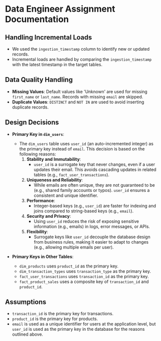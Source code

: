 # Data Engineer Assignment Documentation

## Handling Incremental Loads
- We used the `ingestion_timestamp` column to identify new or updated records.
- Incremental loads are handled by comparing the `ingestion_timestamp` with the latest timestamp in the target tables.

## Data Quality Handling
- **Missing Values**: Default values like 'Unknown' are used for missing `first_name` or `last_name`. Records with missing `email` are skipped.
- **Duplicate Values**: `DISTINCT` and `NOT IN` are used to avoid inserting duplicate records.

## Design Decisions
- **Primary Key in `dim_users`**:
  - The `dim_users` table uses `user_id` (an auto-incremented integer) as the primary key instead of `email`. This decision is based on the following reasons:
    1. **Stability and Immutability**:
       - `user_id` is a surrogate key that never changes, even if a user updates their email. This avoids cascading updates in related tables (e.g., `fact_user_transactions`).
    2. **Uniqueness and Reliability**:
       - While emails are often unique, they are not guaranteed to be (e.g., shared family accounts or typos). `user_id` ensures a consistent and unique identifier.
    3. **Performance**:
       - Integer-based keys (e.g., `user_id`) are faster for indexing and joins compared to string-based keys (e.g., `email`).
    4. **Security and Privacy**:
       - Using `user_id` reduces the risk of exposing sensitive information (e.g., emails) in logs, error messages, or APIs.
    5. **Flexibility**:
       - Surrogate keys like `user_id` decouple the database design from business rules, making it easier to adapt to changes (e.g., allowing multiple emails per user).

- **Primary Keys in Other Tables**:
  - `dim_products` uses `product_id` as the primary key.
  - `dim_transaction_types` uses `transaction_type` as the primary key.
  - `fact_user_transactions` uses `transaction_id` as the primary key.
  - `fact_product_sales` uses a composite key of `transaction_id` and `product_id`.

## Assumptions
- `transaction_id` is the primary key for transactions.
- `product_id` is the primary key for products.
- `email` is used as a unique identifier for users at the application level, but `user_id` is used as the primary key in the database for the reasons outlined above.
